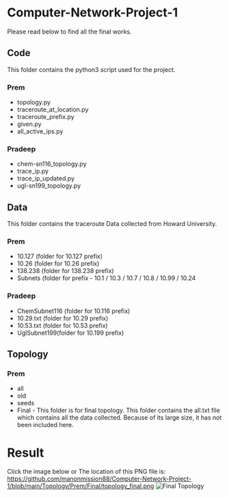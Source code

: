 # Computer-Network-Project-1
Please read below to find all the final works.

## Code
This folder contains the python3 script used for the project.
### Prem
* topology.py
* traceroute_at_location.py
* traceroute_prefix.py
* given.py
* all_active_ips.py

### Pradeep
* chem-sn116_topology.py
* trace_ip.py
* trace_ip_updated.py
* ugl-sn199_topology.py

## Data
This folder contains the traceroute Data collected from Howard University.
### Prem
* 10.127 (folder for 10.127 prefix)
* 10.26 (folder for 10.26 prefix)
* 138.238 (folder for 138.238 prefix)
* Subnets (folder for prefix - 10.1 / 10.3 / 10.7 / 10.8 / 10.99 / 10.24

### Pradeep
* ChemSubnet116 (folder for 10.116 prefix)
* 10.29.txt (folder for 10.29 prefix)
* 10.53.txt (folder for 10.53 prefix)
* UglSubnet199(folder for 10.199 prefix)

## Topology
### Prem
* all
* old
* seeds
* Final - This folder is for final topology. This folder contains the all.txt file which contains all the data collected. Because of its large size, it has not been included here.
# Result
Click the image below or The location of this PNG file is: https://github.com/manonmission88/Computer-Network-Project-1/blob/main/Topology/Prem/Final/topology_final.png
![Final Topology](https://github.com/manonmission88/Computer-Network-Project-1/blob/main/Topology/Prem/Final/topology_final.png)



